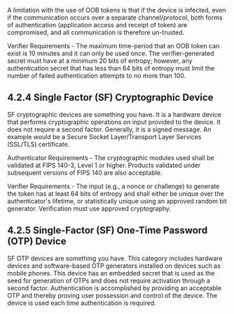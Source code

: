 A limitation with the use of OOB tokens is that if the device is infected, even if the communication occurs over a separate channel/protocol, both forms of authentication (application access and receipt of token) are compromised, and all communication is therefore un-trusted.

Verifier Requirements - The maximum time-period that an OOB token can exist is 10 minutes and it can only be used once. The verifier-generated secret must have at a minimum 20 bits of entropy; however, any authentication secret that has less than 64 bits of entropy must limit the number of failed authentication attempts to no more than 100.

## **4.2.4 Single Factor (SF) Cryptographic Device**

SF cryptographic devices are something you have. It is a hardware device that performs cryptographic operations on input provided to the device. It does not require a second factor. Generally, it is a signed message. An example would be a Secure Socket Layer/Transport Layer Services (SSL/TLS) certificate.

Authenticator Requirements - The cryptographic modules used shall be validated at FIPS 140-3, Level 1 or higher. Products validated under subsequent versions of FIPS 140 are also acceptable.

Verifier Requirements - The input (e.g., a nonce or challenge) to generate the token has at least 64 bits of entropy and shall either be unique over the authenticator's lifetime, or statistically unique using an approved random bit generator. Verification must use approved cryptography.

## **4.2.5 Single-Factor (SF) One-Time Password (OTP) Device**

SF OTP devices are something you have. This category includes hardware devices and software-based OTP generators installed on devices such as mobile phones. This device has an embedded secret that is used as the seed for generation of OTPs and does not require activation through a second factor. Authentication is accomplished by providing an acceptable OTP and thereby proving user possession and control of the device. The device is used each time authentication is required.